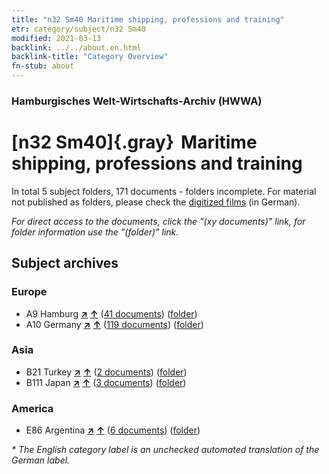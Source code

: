 ```yaml
---
title: "n32 Sm40 Maritime shipping, professions and training"
etr: category/subject/n32 Sm40
modified: 2021-03-13
backlink: ../../about.en.html
backlink-title: "Category Overview"
fn-stub: about
---
```


### Hamburgisches Welt-Wirtschafts-Archiv (HWWA)
# [n32 Sm40]{.gray}&#8201; Maritime shipping, professions and training&#160; 





In total 5 subject folders, 171 documents - folders incomplete.
For material not published as folders, please check the [digitized films](/film/h1_sh) (in German).

_For direct access to the documents, click the "(xy documents)" link, for folder information use the "(folder)" link._

## Subject archives



### Europe

- A9 Hamburg [**&nearr;**](../../../geo/i/140905/about.en.html "Hamburg (all folders)") [**&uarr;**](../../../geo/about.en.html#A9 "Country category system") (<a href="https://pm20.zbw.eu/dfgview/sh/140905,182145" title="about: Hamburg : Maritime shipping, professions and training" target="_blank">41 documents</a>) ([folder](../../../../folder/sh/1409xx/140905/1821xx/182145/about.en.html))
- A10 Germany [**&nearr;**](../../../geo/i/126128/about.en.html "Germany (all folders)") [**&uarr;**](../../../geo/about.en.html#A10 "Country category system") (<a href="https://pm20.zbw.eu/dfgview/sh/126128,182145" title="about: Germany : Maritime shipping, professions and training" target="_blank">119 documents</a>) ([folder](../../../../folder/sh/1261xx/126128/1821xx/182145/about.en.html))

### Asia

- B21 Turkey [**&nearr;**](../../../geo/i/141111/about.en.html "Turkey (all folders)") [**&uarr;**](../../../geo/about.en.html#B21 "Country category system") (<a href="https://pm20.zbw.eu/dfgview/sh/141111,182145" title="about: Turkey : Maritime shipping, professions and training" target="_blank">2 documents</a>) ([folder](../../../../folder/sh/1411xx/141111/1821xx/182145/about.en.html))
- B111 Japan [**&nearr;**](../../../geo/i/141272/about.en.html "Japan (all folders)") [**&uarr;**](../../../geo/about.en.html#B111 "Country category system") (<a href="https://pm20.zbw.eu/dfgview/sh/141272,182145" title="about: Japan : Maritime shipping, professions and training" target="_blank">3 documents</a>) ([folder](../../../../folder/sh/1412xx/141272/1821xx/182145/about.en.html))

### America

- E86 Argentina [**&nearr;**](../../../geo/i/141692/about.en.html "Argentina (all folders)") [**&uarr;**](../../../geo/about.en.html#E86 "Country category system") (<a href="https://pm20.zbw.eu/dfgview/sh/141692,182145" title="about: Argentina : Maritime shipping, professions and training" target="_blank">6 documents</a>) ([folder](../../../../folder/sh/1416xx/141692/1821xx/182145/about.en.html))


_* The English category label is an unchecked automated translation of the German label._

